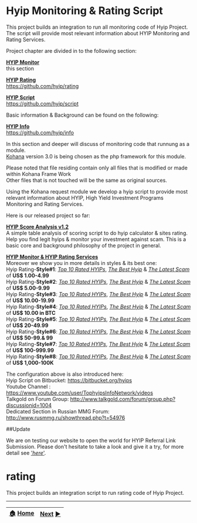 # Hyip Monitoring & Rating Script
This project builds an integration to run all monitoring code of Hyip Project.   
The script will provide most relevant information about HYIP Monitoring and Rating Services.  

Project chapter are divided in to the following section:

[**HYIP Monitor**][1]  
this section  

[**HYIP Rating**][1]  
<https://github.com/hyip/rating>  

[**HYIP Script**][1]  
<https://github.com/hyip/script>  

Basic information & Background can be found on the following:  

[**HYIP Info**][1]  
<https://github.com/hyip/info>  
  
In this section and deeper will discuss of monitoring code that runnung as a module.    
[Kohana](https://kohanaframework.org/) version 3.0 is being chosen as the php framework for this module.  

Please noted that file residing contain only all files that is modified or made within Kohana Frame Work  
Other files that is not touched will be the same as original sources. 

Using the Kohana request module we develop a hyip script to provide most relevant information about HYIP, High Yield Investment Programs Monitoring and Rating Services.

Here is our released project so far:

<a href="http://hyips.website.org/" title="HYIP Score Analysis v1.2" target="_blank">**HYIP Score Analysis v1.2**</a>   
A simple table analysis of scoring script to do hyip calculator & sites rating. Help you find legit hyips & monitor your investment against scam. This is a basic core and background philosophy of the project in general.
 
[**HYIP Monitor & HYIP Rating Services**][1]  
Moreover we show you in more details in styles & its best one:    
Hyip Rating-**Style#1**: [*Top 10 Rated HYIPs*](http://tophyips.info/monitor/hyip-rating/style-1), [*The Best Hyip*](http://tophyips.info/monitor/hyip-rating/style-1/best-1) & [*The Latest Scam*](http://tophyips.info/monitor/hyip-scam/style-1) of **US$ 1.00-4.99**  
Hyip Rating-**Style#2**: [*Top 10 Rated HYIPs*](http://tophyips.info/monitor/hyip-rating/style-2), [*The Best Hyip*](http://tophyips.info/monitor/hyip-rating/style-2/best-1) & [*The Latest Scam*](http://tophyips.info/monitor/hyip-scam/style-2) of **US$ 5.00-9.99**  
Hyip Rating-**Style#3**: [*Top 10 Rated HYIPs*](http://tophyips.info/monitor/hyip-rating/style-3), [*The Best Hyip*](http://tophyips.info/monitor/hyip-rating/style-3/best-1) & [*The Latest Scam*](http://tophyips.info/monitor/hyip-scam/style-3) of **US$ 10.00-19.99**  
Hyip Rating-**Style#4**: [*Top 10 Rated HYIPs*](http://tophyips.info/monitor/hyip-rating/style-4), [*The Best Hyip*](http://tophyips.info/monitor/hyip-rating/style-4/best-1) & [*The Latest Scam*](http://tophyips.info/monitor/hyip-scam/style-4) of **US$ 10.00 in BTC**  
Hyip Rating-**Style#5**: [*Top 10 Rated HYIPs*](http://tophyips.info/monitor/hyip-rating/style-5), [*The Best Hyip*](http://tophyips.info/monitor/hyip-rating/style-5/best-1) & [*The Latest Scam*](http://tophyips.info/monitor/hyip-scam/style-5) of **US$ 20-49.99**  
Hyip Rating-**Style#6**: [*Top 10 Rated HYIPs*](http://tophyips.info/monitor/hyip-rating/style-6), [*The Best Hyip*](http://tophyips.info/monitor/hyip-rating/style-6/best-1) & [*The Latest Scam*](http://tophyips.info/monitor/hyip-scam/style-6) of **US$ 50-99.& 99**  
Hyip Rating-**Style#7**: [*Top 10 Rated HYIPs*](http://tophyips.info/monitor/hyip-rating/style-7), [*The Best Hyip*](http://tophyips.info/monitor/hyip-rating/style-7/best-1) & [*The Latest Scam*](http://tophyips.info/monitor/hyip-scam/style-7) of **US$ 100-999.99**  
Hyip Rating-**Style#8**: [*Top 10 Rated HYIPs*](http://tophyips.info/monitor/hyip-rating/style-8), [*The Best Hyip*](http://tophyips.info/monitor/hyip-rating/style-8/best-1) & [*The Latest Scam*](http://tophyips.info/monitor/hyip-scam/style-8) of **US$ 1,000-100K**  


The configuration above is also introduced here:  
Hyip Script on Bitbucket: https://bitbucket.org/hyips  
Youtube Channel : https://www.youtube.com/user/TophyipsInfoNetwork/videos  
Talkgold on Forum Group: http://www.talkgold.com/forum/group.php?discussionid=1004  
Dedicated Section in Russian MMG Forum: http://www.rusmmg.ru/showthread.php?t=54976  

##Update

We are on testing our website to open the world for HYIP Referral Link Submission. Please don't hesitate to take a look and give it a try, for more detail see ['*here*'](https://github.com/hyips/hyips.github.io).

# rating
This project builds an integration script to run rating code of Hyip Project.

***
|[:house:](https://github.com/hyip) [Home](https://github.com/hyip)|[Next](https://github.com/hyiprating/hyiprating.github.io) [:arrow_forward:](https://github.com/hyiprating/hyiprating.github.io)|
|:----|----:|


  [1]: https://github.com/hyip/info
